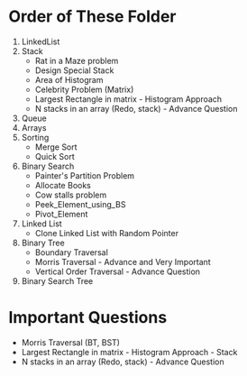 # Order of These Folder

1. LinkedList
2. Stack
   - Rat in a Maze problem
   - Design Special Stack
   - Area of Histogram
   - Celebrity Problem (Matrix)
   - Largest Rectangle in matrix - Histogram Approach
   - N stacks in an array (Redo, stack) - Advance Question
3. Queue
4. Arrays
5. Sorting
   - Merge Sort
   - Quick Sort
6. Binary Search
   - Painter's Partition Problem
   - Allocate Books
   - Cow stalls problem
   - Peek_Element_using_BS
   - Pivot_Element
7. Linked List
   - Clone Linked List with Random Pointer
8. Binary Tree
   - Boundary Traversal
   - Morris Traversal - Advance and Very Important
   - Vertical Order Traversal - Advance Question
9. Binary Search Tree

# Important Questions

- Morris Traversal (BT, BST)
- Largest Rectangle in matrix - Histogram Approach - Stack
- N stacks in an array (Redo, stack) - Advance Question

<!--details>        ----  Create a markdown using this template
  <summary>Click to expand</summary>

  Your hidden content goes here.
</details-->
